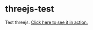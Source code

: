 # threejs-test
Test threejs.
[Click here to see it in action.](http://www.cis.gvsu.edu/~stowellk/threejs/)
